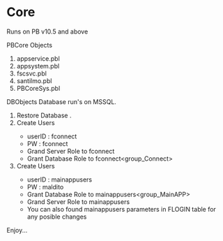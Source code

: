 # Core
Runs on PB v10.5 and above

PBCore Objects
1. appservice.pbl
2. appsystem.pbl
3. fscsvc.pbl
4. santilmo.pbl
5. PBCoreSys.pbl

DBObjects
Database run's on MSSQL.  
1. Restore Database <MAINAPP>.
2. Create <fconnect> Users
	* userID : fconnect
	* PW : fconnect
	* Grand Server Role to fconnect<serveradmin>
	* Grant Database Role to fconnect<group_Connect>
3. Create <mainappusers> Users
	* userID : mainappusers
	* PW : maldito
	* Grant Database Role to mainappusers<group_MainAPP>	
	* Grand Server Role to mainappusers<serveradmin>
	* You can also found mainappusers parameters in FLOGIN table for any posible changes

Enjoy...
